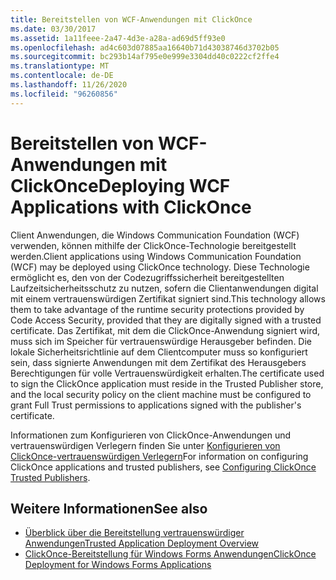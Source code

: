 ```yaml
---
title: Bereitstellen von WCF-Anwendungen mit ClickOnce
ms.date: 03/30/2017
ms.assetid: 1a11feee-2a47-4d3e-a28a-ad69d5ff93e0
ms.openlocfilehash: ad4c603d07885aa16640b71d43038746d3702b05
ms.sourcegitcommit: bc293b14af795e0e999e3304dd40c0222cf2ffe4
ms.translationtype: MT
ms.contentlocale: de-DE
ms.lasthandoff: 11/26/2020
ms.locfileid: "96260856"
---
```

# <a name="deploying-wcf-applications-with-clickonce"></a><span data-ttu-id="f96f5-102">Bereitstellen von WCF-Anwendungen mit ClickOnce</span><span class="sxs-lookup"><span data-stu-id="f96f5-102">Deploying WCF Applications with ClickOnce</span></span>

<span data-ttu-id="f96f5-103">Client Anwendungen, die Windows Communication Foundation (WCF) verwenden, können mithilfe der ClickOnce-Technologie bereitgestellt werden.</span><span class="sxs-lookup"><span data-stu-id="f96f5-103">Client applications using Windows Communication Foundation (WCF) may be deployed using ClickOnce technology.</span></span> <span data-ttu-id="f96f5-104">Diese Technologie ermöglicht es, den von der Codezugriffssicherheit bereitgestellten Laufzeitsicherheitsschutz zu nutzen, sofern die Clientanwendungen digital mit einem vertrauenswürdigen Zertifikat signiert sind.</span><span class="sxs-lookup"><span data-stu-id="f96f5-104">This technology allows them to take advantage of the runtime security protections provided by Code Access Security, provided that they are digitally signed with a trusted certificate.</span></span> <span data-ttu-id="f96f5-105">Das Zertifikat, mit dem die ClickOnce-Anwendung signiert wird, muss sich im Speicher für vertrauenswürdige Herausgeber befinden. Die lokale Sicherheitsrichtlinie auf dem Clientcomputer muss so konfiguriert sein, dass signierte Anwendungen mit dem Zertifikat des Herausgebers Berechtigungen für volle Vertrauenswürdigkeit erhalten.</span><span class="sxs-lookup"><span data-stu-id="f96f5-105">The certificate used to sign the ClickOnce application must reside in the Trusted Publisher store, and the local security policy on the client machine must be configured to grant Full Trust permissions to applications signed with the publisher's certificate.</span></span>  
  
 <span data-ttu-id="f96f5-106">Informationen zum Konfigurieren von ClickOnce-Anwendungen und vertrauenswürdigen Verlegern finden Sie unter [Konfigurieren von ClickOnce-vertrauenswürdigen Verlegern](/previous-versions/dotnet/articles/ms996418(v=msdn.10))</span><span class="sxs-lookup"><span data-stu-id="f96f5-106">For information on configuring ClickOnce applications and trusted publishers, see [Configuring ClickOnce Trusted Publishers](/previous-versions/dotnet/articles/ms996418(v=msdn.10)).</span></span>  
  
## <a name="see-also"></a><span data-ttu-id="f96f5-107">Weitere Informationen</span><span class="sxs-lookup"><span data-stu-id="f96f5-107">See also</span></span>

- [<span data-ttu-id="f96f5-108">Überblick über die Bereitstellung vertrauenswürdiger Anwendungen</span><span class="sxs-lookup"><span data-stu-id="f96f5-108">Trusted Application Deployment Overview</span></span>](/visualstudio/deployment/trusted-application-deployment-overview)
- <span data-ttu-id="f96f5-109">[ClickOnce-Bereitstellung für Windows Forms Anwendungen](/previous-versions/visualstudio/visual-studio-2008/wh45kb66(v=vs.90))</span><span class="sxs-lookup"><span data-stu-id="f96f5-109">[ClickOnce Deployment for Windows Forms Applications](/previous-versions/visualstudio/visual-studio-2008/wh45kb66(v=vs.90))</span></span>
